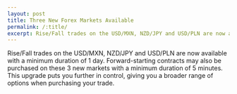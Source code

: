 ```yaml
---
layout: post
title: Three New Forex Markets Available
permalink: /:title/
excerpt: Rise/Fall trades on the USD/MXN, NZD/JPY and USD/PLN are now available with a minimum duration of 1 day.
---
```


Rise/Fall trades on the USD/MXN, NZD/JPY and USD/PLN are now available with a minimum duration of 1 day. Forward-starting contracts may also be purchased on these 3 new markets with a minimum duration of 5 minutes. This upgrade puts you further in control, giving you a broader range of options when purchasing your trade.
